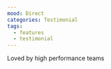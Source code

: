 ```yaml
---
mood: Direct
categories: Testimonial
tags:
  - features
  - testimonial
---
```

Loved by high performance teams
